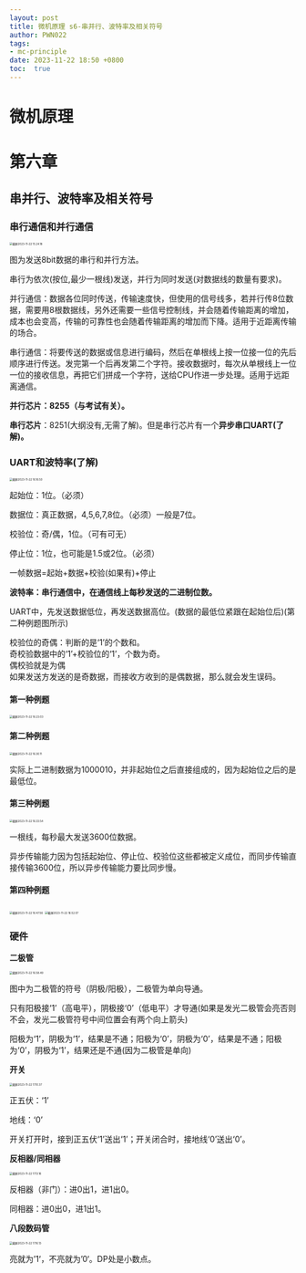 ```yaml
---
layout: post
title: 微机原理 s6-串并行、波特率及相关符号
author: PWN022
tags:
- mc-principle
date: 2023-11-22 18:50 +0800
toc:  true
---
```


# 微机原理

# 第六章

## 串并行、波特率及相关符号

### 串行通信和并行通信

<img src="https://cdn.jsdelivr.net/gh/PWN022/POFMC/my_screenshot/%E6%88%AA%E5%B1%8F2023-11-22%2015.24.18.png" alt="截屏2023-11-22 15.24.18" style="zoom:33%;" />

图为发送8bit数据的串行和并行方法。

串行为依次(按位,最少一根线)发送，并行为同时发送(对数据线的数量有要求)。

并行通信：数据各位同时传送，传输速度快，但使用的信号线多，若并行传8位数据，需要用8根数据线，另外还需要一些信号控制线，并会随着传输距离的增加，成本也会变高，传输的可靠性也会随着传输距离的增加而下降。适用于近距离传输的场合。

串行通信：将要传送的数据或信息进行编码，然后在单根线上按一位接一位的先后顺序进行传送。发完第一个后再发第二个字符。接收数据时，每次从单根线上一位一位的接收信息，再把它们拼成一个字符，送给CPU作进一步处理。适用于远距离通信。

**并行芯片：8255（与考试有关）。**

**串行芯片**：8251(大纲没有,无需了解)。但是串行芯片有一个**异步串口UART(了解)。**

### UART和波特率(了解)

<img src="https://cdn.jsdelivr.net/gh/PWN022/POFMC/my_screenshot/%E6%88%AA%E5%B1%8F2023-11-22%2016.16.50.png" alt="截屏2023-11-22 16.16.50" style="zoom:33%;" />

起始位：1位。（必须）

数据位：真正数据，4,5,6,7,8位。（必须）一般是7位。

校验位：奇/偶，1位。（可有可无）

停止位：1位，也可能是1.5或2位。（必须）

一帧数据=起始+数据+校验(如果有)+停止

**波特率：串行通信中，在通信线上每秒发送的二进制位数。**

UART中，先发送数据低位，再发送数据高位。(数据的最低位紧跟在起始位后)(第二种例题图所示)

校验位的奇偶：判断的是‘1’的个数和。  
奇校验数据中的‘1’+校验位的‘1’，个数为奇。  
偶校验就是为偶  
如果发送方发送的是奇数据，而接收方收到的是偶数据，那么就会发生误码。

#### 第一种例题

<img src="https://cdn.jsdelivr.net/gh/PWN022/POFMC/my_screenshot/%E6%88%AA%E5%B1%8F2023-11-22%2016.23.03.png" alt="截屏2023-11-22 16.23.03" style="zoom:33%;" />

#### 第二种例题

<img src="https://cdn.jsdelivr.net/gh/PWN022/POFMC/my_screenshot/%E6%88%AA%E5%B1%8F2023-11-22%2016.30.11.png" alt="截屏2023-11-22 16.30.11" style="zoom:33%;" />

实际上二进制数据为1000010，并非起始位之后直接组成的，因为起始位之后的是最低位。

#### 第三种例题

<img src="https://cdn.jsdelivr.net/gh/PWN022/POFMC/my_screenshot/%E6%88%AA%E5%B1%8F2023-11-22%2016.33.54.png" alt="截屏2023-11-22 16.33.54" style="zoom:33%;" />

一根线，每秒最大发送3600位数据。

异步传输能力因为包括起始位、停止位、校验位这些都被定义成位，而同步传输直接传输3600位，所以异步传输能力要比同步慢。

#### 第四种例题

<img src="https://cdn.jsdelivr.net/gh/PWN022/POFMC/my_screenshot/%E6%88%AA%E5%B1%8F2023-11-22%2016.47.56.png" alt="截屏2023-11-22 16.47.56" style="zoom:33%;" />

<img src="https://cdn.jsdelivr.net/gh/PWN022/POFMC/my_screenshot/%E6%88%AA%E5%B1%8F2023-11-22%2016.52.07.png" alt="截屏2023-11-22 16.52.07" style="zoom:33%;" />

### 硬件

**二极管**

<img src="https://cdn.jsdelivr.net/gh/PWN022/POFMC/my_screenshot/%E6%88%AA%E5%B1%8F2023-11-22%2016.58.49.png" alt="截屏2023-11-22 16.58.49" style="zoom:33%;" />

图中为二极管的符号（阴极/阳极），二极管为单向导通。

只有阳极接‘1’（高电平），阴极接‘0’（低电平）才导通(如果是发光二极管会亮否则不会，发光二极管符号中间位置会有两个向上箭头)

阳极为‘1’，阴极为‘1’，结果是不通；阳极为‘0’，阴极为‘0’，结果是不通；阳极为‘0’，阴极为‘1’，结果还是不通(因为二极管是单向)

**开关**

<img src="https://cdn.jsdelivr.net/gh/PWN022/POFMC/my_screenshot/%E6%88%AA%E5%B1%8F2023-11-22%2017.10.37.png" alt="截屏2023-11-22 17.10.37" style="zoom:33%;" />

正五伏：‘1’

地线：‘0’

开关打开时，接到正五伏‘1’送出‘1’；开关闭合时，接地线‘0’送出‘0’。

**反相器/同相器**

<img src="https://cdn.jsdelivr.net/gh/PWN022/POFMC/my_screenshot/%E6%88%AA%E5%B1%8F2023-11-22%2017.13.16.png" alt="截屏2023-11-22 17.13.16" style="zoom:33%;" />

反相器（非门）：进0出1，进1出0。

同相器：进0出0，进1出1。

**八段数码管**

<img src="https://cdn.jsdelivr.net/gh/PWN022/POFMC/my_screenshot/%E6%88%AA%E5%B1%8F2023-11-22%2017.16.13.png" alt="截屏2023-11-22 17.16.13" style="zoom:33%;" />

亮就为’1‘，不亮就为’0‘。DP处是小数点。

